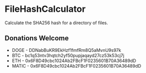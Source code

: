 # FileHashCalculator
Calculate the SHA256 hash for a directory of files. 

## Donations Welcome
- DOGE - DDNabBuKR9EkHzf1fmfRm8Q5aMvnU9s97k
- BTC - bc1q53ntv3hqtch2yf50pupjaqayd27cz53k53cj7j
- ETH - 0x6F8D49cbc1024Ab2FBcF1F0235601B70A36489dD
- MATIC - 0x6F8D49cbc1024Ab2FBcF1F0235601B70A36489dD
